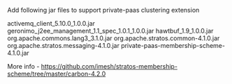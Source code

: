 Add following jar files to support private-paas clustering extension

activemq_client_5.10.0_1.0.0.jar
geronimo_j2ee_management_1.1_spec_1.0.1_1.0.0.jar
hawtbuf_1.9_1.0.0.jar
org.apache.commons.lang3_3.1.0.jar
org.apache.stratos.common-4.1.0.jar
org.apache.stratos.messaging-4.1.0.jar
private-paas-membership-scheme-4.1.0.jar

More info - https://github.com/imesh/stratos-membership-scheme/tree/master/carbon-4.2.0
